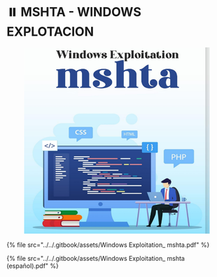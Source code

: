 # ⏸️ MSHTA - WINDOWS EXPLOTACION



<figure><img src="../../.gitbook/assets/Windows-Exploitation_-mshta-pdf.png" alt=""><figcaption></figcaption></figure>



{% file src="../../.gitbook/assets/Windows Exploitation_ mshta.pdf" %}



{% file src="../../.gitbook/assets/Windows Exploitation_ mshta (español).pdf" %}
